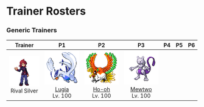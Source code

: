 # Trainer Rosters

### Generic Trainers

| Trainer | P1 | P2 | P3 | P4 | P5 | P6 |
|:-------:|:--:|:--:|:--:|:--:|:--:|:--:|
| ![Rival Silver](../../assets/important_trainers/silver.png "Rival Silver")<br>Rival Silver | ![Lugia](../../assets/sprites/lugia/front.gif "Lugia")<br>[Lugia](../../pokemon/lugia.md/)<br>Lv. 100 | ![Ho-oh](../../assets/sprites/ho-oh/front.gif "Ho-oh")<br>[Ho-oh](../../pokemon/ho-oh.md/)<br>Lv. 100 | ![Mewtwo](../../assets/sprites/mewtwo/front.gif "Mewtwo")<br>[Mewtwo](../../pokemon/mewtwo.md/)<br>Lv. 100 |

